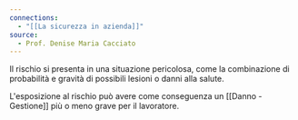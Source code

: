```yaml
---
connections:
  - "[[La sicurezza in azienda]]"
source:
  - Prof. Denise Maria Cacciato
---
```

Il rischio si presenta in una situazione pericolosa, come la combinazione di probabilità e gravità di possibili lesioni o danni alla salute.

L'esposizione al rischio può avere come conseguenza un [[Danno - Gestione]] più o meno grave per il lavoratore.